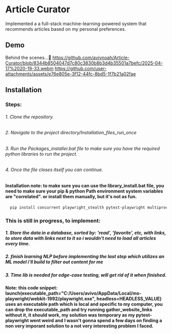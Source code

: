 # Article Curator



Implemented a a full-stack machine-learning-powered system that recommends articles based on my personal preferences.

## Demo

Behind the  scenes...🤔
https://github.com/avivnoah/Article-Curator/blob/8344b8504047d7c80c3830b8b3d4b35501a7befc/2025-04-17%2020-19-33.webm
https://github.com/user-attachments/assets/e76e805e-3f12-44fc-8bd5-1f7b21a02fae


## Installation

### Steps:
###### 1. Clone the repository.
###### 2. Navigate to the project directory/Installation_files_run_once
###### 3. Run the Packages_installer.bat file to make sure you have the required python libraries to run the project.
###### 4. Once the file closes itself you can continue.
#### Installation note: to make sure you can use the library_install.bat file, you need to make sure your pip & python Path environment system variables are "correlated". or install them manually, but it's not as fun.

```bash
  pip install concurrent playwright_stealth pytest-playwright multiprocessing time sys
```


### This is still in progress, to implement: 
##### 1. Store the data in a database, sorted by: 'read', 'favorite', etc, with links, to store data with links next to it so i wouldn't need to load all articles every time.
##### 2. finish learning NLP before implementing the last step which utilizes an ML model i'll build to filter out content for me
##### 3. Time lib is needed for edge-case testing, will get rid of it when finished.
#### Note: this code snippet: launch(executable_path="C:/Users/avivo/AppData/Local/ms-playwright/webkit-1992/playwright.exe", headless=HEADLESS_VALUE) uses an executable path which is local and specific to my computer, you can drop the executable_path and try running gather_website_links without it, it should work, my solution was temporary as my pytest-playwright went weird and I wasn't gonna spend a few days on finding a non very imporant solution to a not very interesting problem I faced.

